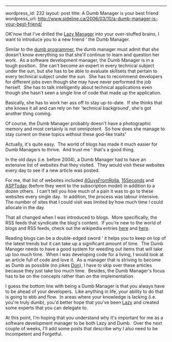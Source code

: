 --- 
wordpress_id: 232
layout: post
title: A Dumb Manager is your best friend
wordpress_url: http://www.sideline.ca/2006/03/10/a-dumb-manager-is-your-best-friend/

<p>OK'now that I've drilled the <a href="http://www.sideline.ca/2006/03/02/sure-youre-lazy-and-dumb-but-what-about-incompetent-and-forgetful">Lazy Manager</a> into your over-stuffed brains, I want to introduce you to a new friend ' the Dumb Manager.</p>
<p>Similar to the <a href="http://blog.outer-court.com/archive/2005-08-24-n14.html">dumb programmer</a>, the dumb manager must admit that she doesn't know everything so that she'll continue to learn and question her work.  As a software development manager, the Dumb Manager is in a tough position.  She can't become an expert in every technical subject under the sun, but she has to be able to evaluate skillsets that pertain to every technical subject under the sun.  She has to recommend developers for different jobs even though she may have never performed the job herself.  She has to talk intelligently about technical applications even though she hasn't seen a single line of code that made up the application.</p>
<p>Basically, she has to work her ass off to stay up-to-date.  If she thinks that she knows it all and can rely on her 'technical background', she's got another thing coming.</p>
<p>Of course, the Dumb Manager probably doesn't have a photographic memory and most certainly is not omnipotent.  So how does she manage to stay current on these topics without these god-like traits'</p>
<p>Actually, it's quite easy.  The world of blogs has made it much easier for Dumb Managers to thrive.  And trust me ' that's a good thing.</p>
<p>In the old days (i.e. before 2004), a Dumb Manager had to have an extensive list of websites that they visited.  They would visit these websites every day to see if a new article was posted.  </p>
<p>For me, that list of websites included <a href="http://www.4guysfromrolla.com/">4GuysFromRolla</a>, <a href="http://www.15seconds.com/">15Seconds</a> and <a href="http://www.asptoday.com/">ASPToday</a> (before they went to the subscription model) in addition to a dozen others.  I can't tell you how much of a pain it was to go to these websites every single day.  In addition, the process was labour intensive.  The number of sites that I could visit was limited by how much time I could allocate in the day.</p>
<p>That all changed when I was introduced to blogs.  More specifically, the RSS feeds that syndicate the blog's content.  If you're new to the world of blogs and RSS feeds, check out the wikipedia entries <a href="http://en.wikipedia.org/wiki/Blog">here</a> and <a href="http://en.wikipedia.org/wiki/RSS_%28file_format%29">here</a>.</p>
<p>Reading blogs can be a double-edged sword ' it helps you to keep on top of the latest trends but it can take up a significant amount of time.  The Dumb Manager needs to have a good system for weeding out items that will take up too much time.  When I was developing code for a living, I would look at an article full of code and love it.  As a manager that is striving to become as Dumb as possible (no jokes <a href="http://igloocoder.com/default.aspx">Don</a>), I have to skip over these articles because they just take too much time.  Besides, the Dumb Manager's focus has to be on the concepts rather than on the implementation.</p>
<p>I guess the bottom line with being a Dumb Manager is that you always have to be ahead of your developers.  Like anything in life, your ability to do that is going to ebb and flow.  In areas where your knowledge is lacking (i.e. you're truly dumb), you'd better hope that you've been <a href="http://www.sideline.ca/2006/03/02/sure-youre-lazy-and-dumb-but-what-about-incompetent-and-forgetful">Lazy</a> and created some experts that you can delegate to.</p>
<p>At this point, I'm hoping that you understand why it's important for me as a software development manager to be both Lazy and Dumb.  Over the next couple of weeks, I'll add some posts that describe why I also need to be Incompetent and Forgetful.</p>
